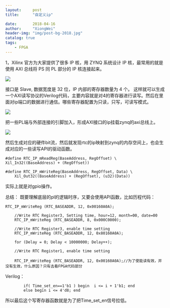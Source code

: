 ```yaml
---
layout:     post
title:      "自定义ip"

date:       2018-04-16
author:     "XiongWei"
header-img: "img/post-bg-2018.jpg"
catalog: true
tags:
    - FPGA
---
```



 1，Xilinx 官方为大家提供了很多 IP 核，用 ZYNQ 系统设计 IP 核，最常用的就是使用 AXI 总线将 PS 同 PL 部分的 IP 核连接起来。

![](http://githubblogpic.oss-cn-huhehaote.aliyuncs.com/2018-04-16/46.png)

接口是 Slave, 数据宽度是 32 位，IP 内部的寄存器数量为 4 个。
这样就可以生成一个AXI读写协议的Verilog代码，主要内容就是对4的寄存器进行读写。然后在里面对ip端口的数据进行通信。哪些寄存器配置为只读，只写，可读写模式。

![](http://githubblogpic.oss-cn-huhehaote.aliyuncs.com/2018-04-16/47.png)

把一些PL端与外部连接的引脚加入，形成AXI接口的ip挂载zynq的axi总线上。

![](http://githubblogpic.oss-cn-huhehaote.aliyuncs.com/2018-04-16/48.png)

然后生成对应的硬件bit流，然后就发现rtc的ip映射到zynq的内存空间上，也会生成对应的一些读写API的驱动函数。

 
	#define RTC_IP_mReadReg(BaseAddress, RegOffset) \
	Xil_In32((BaseAddress) + (RegOffset))
	
	#define RTC_IP_mWriteReg(BaseAddress, RegOffset, Data) \
  		Xil_Out32((BaseAddress) + (RegOffset), (u32)(Data))
实际上就是对gpio操作。

总结：
既要理解底层的pl的逻辑时序，又要会使用API函数，比如历程代码：

    RTC_IP_mWriteReg (RTC_BASEADDR, 12, 0x00160A0A);

        //Write RTC Register3, Setting time, hour=12, month=00, date=00
    	RTC_IP_mWriteReg (RTC_BASEADDR, 8, 0x000C0000);

        //Write RTC Register3, enable time setting
    	RTC_IP_mWriteReg (RTC_BASEADDR, 12, 0x80160A0A);

        for (Delay = 0; Delay < 10000000; Delay++);

        //Write RTC Register1, enable time setting

    	RTC_IP_mWriteReg (RTC_BASEADDR, 12, 0x00160A0A);//为了使能读有效，并没有生效，什么原因？只有去看FPGA代码部分

Verilog：

			if( Time_set_en==1'b1 ) begin  i <= i + 1'b1; end			
			else begin i <= 4'd8; end

所以最后这个写寄存器函数就是为了把Time_set_en信号拉低。

